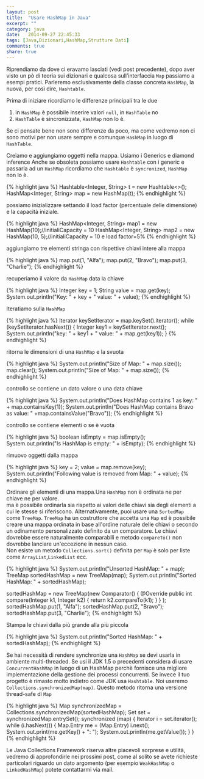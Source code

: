 ```yaml
---
layout: post
title:  "Usare HashMap in Java"
excerpt: ""
category: java
date:   2014-09-27 22:45:33
tags: [Java,Dizionari,HashMap,Strutture Dati]
comments: true
share: true
---
```


﻿Riprendiamo da dove ci eravamo lasciati (vedi post precedente), dopo aver visto un pò di teoria sui dizionari e qualcosa sull’interfaccia `Map` passiamo a esempi pratici. Parleremo esclusivamente della classe concreta `HashMap`, la nuova, per così dire, `Hashtable`.


Prima di iniziare ricordiamo le differenze principali tra le due

1. in `HashMap` è possibile inserire valori `null`, in `HashTable` no
2. `HashTable` è sincronizzata, `HashMap` non lo è.


Se ci pensate bene non sono differenze da poco, ma come vedremo non ci sono motivi per non usare sempre e comunque `HashMap` in luogo di `HashTable`. 

Creiamo e aggiungiamo oggetti nella mappa. Usiamo i Generics e diamond inference 
Anche se obsoleta possiamo usare `Hashtable` con i generic e passarla ad un `HashMap`
ricordiamo che `Hashtable` è `syncronized`, `HashMap` non lo è.

{% highlight java %}
Hashtable<Integer, String> t = new Hashtable<>();
HashMap<Integer, String> map = new HashMap(t);
{% endhighlight %}

possiamo inizializzare settando il load factor (percentuale delle dimensione)  e la capacità iniziale.

{% highlight java %}
HashMap<Integer, String> map1 = new HashMap(10);//initialiCapacity = 10
HashMap<Integer, String> map2 = new HashMap(10, 5);//initialiCapacity = 10 e load factor=5%
{% endhighlight %}

aggiungiamo tre elementi stringa con rispettive chiavi intere alla mappa

{% highlight java %}
map.put(1, "Alfa");
map.put(2, "Bravo");
map.put(3, "Charlie");
{% endhighlight %}

recuperiamo il valore da `HashMap` data la chiave

{% highlight java %}
Integer key = 1;
String value = map.get(key);
System.out.println("Key: " + key + " value: " + value);
{% endhighlight %}


Iteratiamo sulla `HashMap`        

{% highlight java %}
Iterator<Integer> keySetIterator = map.keySet().iterator();
while (keySetIterator.hasNext()) {
            Integer key1 = keySetIterator.next();
            System.out.println("key: " + key1 + " value: " + map.get(key1));
}
{% endhighlight %}

ritorna le dimensioni di una `HashMap` e la svuota

{% highlight java %}
System.out.println("Size of Map: " + map.size());
map.clear(); 
System.out.println("Size of Map: " + map.size());
{% endhighlight %}

controllo se contiene un dato valore o una data chiave

{% highlight java %}
System.out.println("Does HashMap contains 1 as key: " + map.containsKey(1));
System.out.println("Does HashMap contains Bravo as value: " +map.containsValue("Bravo"));
{% endhighlight %}

controllo se contiene elementi o se è vuota

{% highlight java %}
boolean isEmpty = map.isEmpty();
System.out.println("Is HashMap is empty: " + isEmpty);
{% endhighlight %}

rimuovo oggetti dalla mappa

{% highlight java %}
key = 2;
value = map.remove(key);
System.out.println("Following value is removed from Map: " + value);
{% endhighlight %}

Ordinare gli elementi di una mappa.Una `HashMap` non è ordinata ne per chiave ne per valore.         
ma è possibile ordinarla sia rispetto ai valori delle chiavi sia degli elementi a cui le stesse si riferiscono.
Alternativamente, puoi usare una `SortedMap` come `TreeMap`. 
`TreeMap` ha un costruttore che accetta una `Map` ed è possibile creare una mappa ordinata 
in base all'ordine naturale delle chiavi o secondo un odinamento personalizzato definito da un comparatore.
Le chiavi dovrebbe essere naturalmente comparabili e metodo  `compareTo()` non dovrebbe lanciare un'eccezione in nessun caso.                
Non esiste un metodo `Collections.sort()` definita per `Map` 
è solo per liste come `ArrayList`,`LinkedList` ecc.        

{% highlight java %}
System.out.println("Unsorted HashMap: " + map);
TreeMap sortedHashMap = new TreeMap(map);
System.out.println("Sorted HashMap: " + sortedHashMap);


sortedHashMap = new TreeMap(new Comparator<Integer>() {
            @Override
            public int compare(Integer k1, Integer k2) {
                return k2.compareTo(k1);
            }
        }
        );
sortedHashMap.put(1, "Alfa");
sortedHashMap.put(2, "Bravo");
sortedHashMap.put(3, "Charlie");
{% endhighlight %}

Stampa le chiavi dalla più grande alla più piccola

{% highlight java %}
System.out.println("Sorted HashMap: " + sortedHashMap);
{% endhighlight %}

Se hai necessità di rendere synchronize una `HashMap` se devi usarla in ambiente multi-threaded.
Se usi il JDK 1.5 o precedenti considera di usare `ConcurrentHashMap` in luogo di un HashMap perchè fornisce una migliore implementazione della gestione dei processi concurrenti. 
Se invece il tuo progetto è rimasto molto indietro come JDK usa `Hashtable`.
Noi useremo `Collections.synchronizedMap(map)`. 
Questo metodo ritorna una versione thread-safe di `Map`

{% highlight java %}
Map synchronizedMap = Collections.synchronizedMap(sortedHashMap);
Set set = synchronizedMap.entrySet();
synchronized (map) {
            Iterator i = set.iterator();
            while (i.hasNext()) {
                Map.Entry me = (Map.Entry) i.next();
                System.out.print(me.getKey() + ": ");
                System.out.println(me.getValue());
            }
}
{% endhighlight %}

Le Java Collections Framework riserva altre piacevoli sorprese e utilità, vedremo di approfondirle nei prossimi post, come al solito se avete richieste particolari riguardo un dato argomento  (per esempio `WeakHashMap` o `LinkedHashMap`) potete contattarmi via mail.
